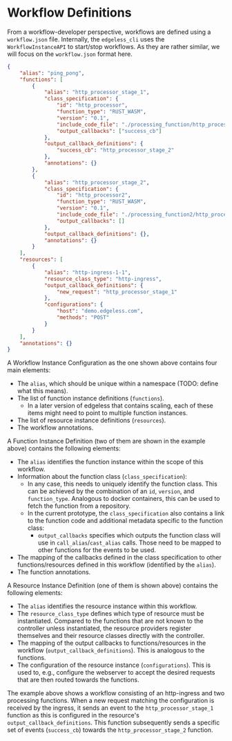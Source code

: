 # Workflow Definitions

From a workflow-developer perspective, workflows are defined using a `workflow.json` file.
Internally, the `edgeless_cli` uses the `WorkflowInstanceAPI` to start/stop workflows.
As they are rather similar, we will focus on the `workflow.json` format here.

```json
{
    "alias": "ping_pong",
    "functions": [
        {
            "alias": "http_processor_stage_1",
            "class_specification": {
                "id": "http_processor",
                "function_type": "RUST_WASM",
                "version": "0.1",
                "include_code_file": "./processing_function/http_processor.wasm",
                "output_callbacks": ["success_cb"]
            },
            "output_callback_definitions": {
                "success_cb": "http_processor_stage_2"
            },
            "annotations": {}
        },
        {
            "alias": "http_processor_stage_2",
            "class_specification": {
                "id": "http_processor2",
                "function_type": "RUST_WASM",
                "version": "0.1",
                "include_code_file": "./processing_function2/http_processor2.wasm",
                "output_callbacks": []
            },
            "output_callback_definitions": {},
            "annotations": {}
        }
    ],
    "resources": [
        {
            "alias": "http-ingress-1-1",
            "resource_class_type": "http-ingress",
            "output_callback_definitions": {
                "new_request": "http_processor_stage_1" 
            },
            "configurations": {
                "host": "demo.edgeless.com",
                "methods": "POST"
            }
        }
    ],
    "annotations": {}
}
```

A Workflow Instance Configuration as the one shown above contains four main elements:

* The `alias`, which should be unique within a namespace (TODO: define what this means).
* The list of function instance definitions (`functions`).
    *   In a later version of edgeless that contains scaling, each of these items might need to point to multiple function instances.
* The list of resource instance definitions (`resources`).
* The workflow annotations.


A Function Instance Definition (two of them are shown in the example above) contains the following elements:

* The `alias` identifies the function instance within the scope of this workflow.
* Information about the function class (`class_specification`):
    *   In any case, this needs to uniquely identify the function class. This can be achieved by the combination of an `id`, `version`, and `function_type`. Analogous to docker containers, this can be used to fetch the function from a repository.
    *   In the current prototype, the `class_specification` also contains a link to the function code and additional metadata specific to the function class:
        * `output_callbacks` specifies which outputs the function class will use in `call_alias`/`cast_alias` calls. Those need to be mapped to other functions for the events to be used.
* The mapping of the callbacks defined in the class specification to other functions/resources defined in this workflow (identified by the `alias`).
* The function annotations.


A Resource Instance Definition (one of them is shown above) contains the following elements:

* The `alias` identifies the resource instance within this workflow.
* The `resource_class_type` defines which type of resource must be instantiated. Compared to the functions that are not known to the controller unless instantiated, the resource providers register themselves and their resource classes directly with the controller.
* The mapping of the output callbacks to functions/resources in the workflow (`output_callback_definitions`). This is analogous to the functions.
* The configuration of the resource instance (`configurations`). This is used to, e.g., configure the webserver to accept the desired requests that are then routed towards the functions.

The example above shows a workflow consisting of an http-ingress and two processing functions. When a new request matching the configuration is received by the ingress, it sends an event to the `http_processor_stage_1` function as this is configured in the resource's `output_callback_definitions`. This function subsequently sends a specific set of events (`success_cb`) towards the `http_processor_stage_2` function.